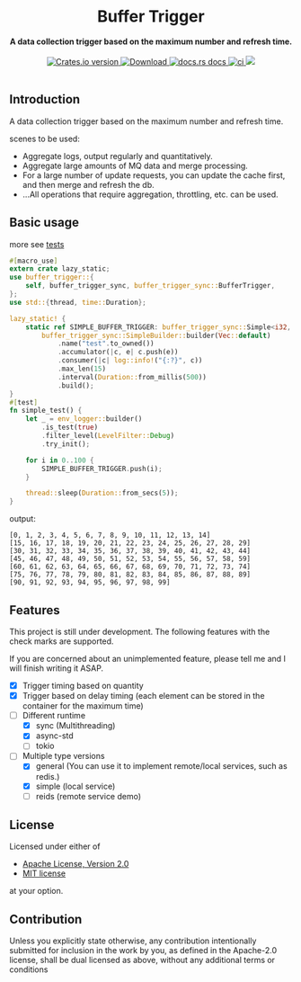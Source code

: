 <h1 align="center">Buffer Trigger</h1>
<div align="center">
 <strong>
    A data collection trigger based on the maximum number and refresh time.
 </strong>
</div>
<br />
<div align="center">
  <!-- Crates version -->
  <a href="https://crates.io/crates/buffer-trigger">
    <img src="https://img.shields.io/crates/v/buffer-trigger.svg?style=flat-square"
    alt="Crates.io version" />
  </a>
  <!-- Downloads -->
  <a href="https://crates.io/crates/buffer-trigger">
    <img src="https://img.shields.io/crates/d/buffer-trigger.svg?style=flat-square"
      alt="Download" />
  </a>
  <!-- docs.rs docs -->
  <a href="https://docs.rs/buffer-trigger">
    <img src="https://img.shields.io/badge/docs-latest-blue.svg?style=flat-square"
      alt="docs.rs docs" />
  </a>
  <!-- ci -->
  <a href="https://docs.rs/buffer-trigger">
    <img src="https://github.com/liangyongrui/buffer-trigger/workflows/Rust/badge.svg"
      alt="ci" />
  </a>
  <!-- coverage -->
  <a href="https://codecov.io/gh/liangyongrui/buffer-trigger">
    <img src="https://codecov.io/gh/liangyongrui/buffer-trigger/branch/master/graph/badge.svg" />
  </a>
</div>

<br/>

## Introduction

A data collection trigger based on the maximum number and refresh time.

scenes to be used:

- Aggregate logs, output regularly and quantitatively.
- Aggregate large amounts of MQ data and merge processing.
- For a large number of update requests, you can update the cache first, and then merge and refresh the db.
- ...All operations that require aggregation, throttling, etc. can be used.

## Basic usage

more see [tests](/tests)

```rust
#[macro_use]
extern crate lazy_static;
use buffer_trigger::{
    self, buffer_trigger_sync, buffer_trigger_sync::BufferTrigger,
};
use std::{thread, time::Duration};

lazy_static! {
    static ref SIMPLE_BUFFER_TRIGGER: buffer_trigger_sync::Simple<i32, Vec<i32>> =
        buffer_trigger_sync::SimpleBuilder::builder(Vec::default)
            .name("test".to_owned())
            .accumulator(|c, e| c.push(e))
            .consumer(|c| log::info!("{:?}", c))
            .max_len(15)
            .interval(Duration::from_millis(500))
            .build();
}
#[test]
fn simple_test() {
    let _ = env_logger::builder()
        .is_test(true)
        .filter_level(LevelFilter::Debug)
        .try_init();

    for i in 0..100 {
        SIMPLE_BUFFER_TRIGGER.push(i);
    }

    thread::sleep(Duration::from_secs(5));
}
```

output:

```text
[0, 1, 2, 3, 4, 5, 6, 7, 8, 9, 10, 11, 12, 13, 14]
[15, 16, 17, 18, 19, 20, 21, 22, 23, 24, 25, 26, 27, 28, 29]
[30, 31, 32, 33, 34, 35, 36, 37, 38, 39, 40, 41, 42, 43, 44]
[45, 46, 47, 48, 49, 50, 51, 52, 53, 54, 55, 56, 57, 58, 59]
[60, 61, 62, 63, 64, 65, 66, 67, 68, 69, 70, 71, 72, 73, 74]
[75, 76, 77, 78, 79, 80, 81, 82, 83, 84, 85, 86, 87, 88, 89]
[90, 91, 92, 93, 94, 95, 96, 97, 98, 99]
```

## Features

This project is still under development. The following features with the check marks are supported.

If you are concerned about an unimplemented feature, please tell me and I will finish writing it ASAP.

- [x] Trigger timing based on quantity
- [x] Trigger based on delay timing (each element can be stored in the container for the maximum time)
- [ ] Different runtime
  - [x] sync (Multithreading)
  - [x] async-std
  - [ ] tokio
- [ ] Multiple type versions
  - [x] general (You can use it to implement remote/local services, such as redis.)
  - [x] simple (local service)
  - [ ] reids (remote service demo)

## License

Licensed under either of

- [Apache License, Version 2.0](LICENSE-APACHE)
- [MIT license](LICENSE-MIT)

at your option.

## Contribution

Unless you explicitly state otherwise, any contribution intentionally submitted
for inclusion in the work by you, as defined in the Apache-2.0 license, shall be
dual licensed as above, without any additional terms or conditions
